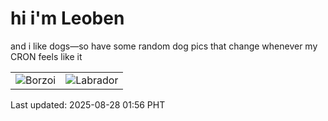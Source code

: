 # hi i'm Leoben

and i like dogs—so have some random dog pics that change whenever my CRON feels like it

|  |  |
|--------|----------|
| ![Borzoi](https://random-dog-vercel.vercel.app/api/random-borzoi?v=1756317411) | ![Labrador](https://random-dog-vercel.vercel.app/api/random-labrador?v=1756317411) |

Last updated: 2025-08-28 01:56 PHT
